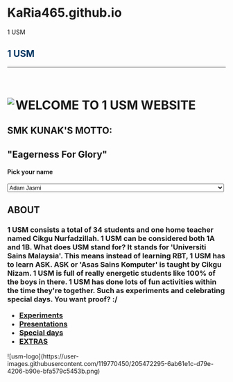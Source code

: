 # KaRia465.github.io
<html>
<head>
1 USM
</head>
<body>
<div style="display:block;text-align:left">
<h2><span style="color:rgb(7,55,99)">1 USM</span></h2>
<hr>
<br>
<div style="display:block;text-align:left"><a imageanchor="1"><img align="left" src="usm-logo.png" border="0"><h1>WELCOME TO 1 USM WEBSITE</h1>
<h2>SMK KUNAK'S MOTTO:</h2>
<h2>"Eagerness For Glory"</h2>
<h4>Pick your name</h4>
<select name="Choose your name" style="width: 500px;">
<option value="ADAM JASMI">Adam Jasmi</option>
<option value="ADRIELLE KYRA">Adrielle Kyra</option>
<option value="AHMAD IZHAM">Ahmad Izham</option>
<option value="AMMAR FAIQ">Ammar Faiq</option>
<option value="ZI TING">Zi Ting</option>
<option value="CHRISTYNE">Christyne</option>
<option value="CRYSTAL PANG">Crystal Pang</option>
<option value="DAYANG HAMIDAH">Dayang Hamidah</option>
<option value="DEWI">Dewi</option>
<option value="DHIA">Dhia</option>
<option value="ERIEN">Erien</option>
<option value="HUI EN">Hui En</option>
<option value="KIMIELIA">Kimielia</option>
<option value="MAISA">Maisa</option>
<option value="MOHD SAFA">Mohd Safa</option>
<option value="MUHD ADIB">Muhd Adib</option>
<option value="MUHD AIMAN">Muhd Aiman</option>
<option value="MUHD SYAHMI">Muhd Syahmi</option>
<option value="MUHD ZIQKRULLAH">Muhd Ziqkrullah</option>
<option value="NORFAIZAH">Norfaizah</option>
<option value="ALEEYA">Aleeya</option>
<option value="FAZERA">Fazera</option>
<option value="HAFIZAH">Hafizah</option>
<option value="HIDAYAH">Hidayah</option>
<option value="IMALAH">Imalah</option>
<option value="LUQMAN">Luqman</option>
<option value="NURATIQAH">Nuratiqah</option>
<option value="NURFAIZAH">Nurfaizah</option>
<option value="NURSHAZWANA">Nurshazwana</option>
<option value="NUR AMIRA">Nur Amira</option>
<option value="HAZIQAH IMAN">Haziqah Iman</option>
<option value="SHARIFAH DAYANG">Sharifah Dayang</option>
</select>
<h2>ABOUT</h2>
<h3>1 USM consists a total of 34 students and one home teacher named Cikgu Nurfadzillah. 1 USM can be considered both 1A and 1B. 
What does USM stand for? It stands for 'Universiti Sains Malaysia'. This means instead of learning RBT, 1 USM has to learn ASK. ASK or 'Asas Sains Komputer' is taught by Cikgu Nizam.
1 USM is full of really energetic students like 100% of the boys in there. 1 USM has done lots of fun activities within the time they're together. 
Such as experiments and celebrating special days. You want proof? :/
<nav>
<ul>
<li><a href="Experiments.html">Experiments</a></li>
<li><a href="Presentations.html">Presentations</a></li>
<li><a href="Special days.html">Special days</a></li>
<li><a href="extra.html">EXTRAS</a></li>
</ul>
</nav>
</div>
</html>
![usm-logo](https://user-images.githubusercontent.com/119770450/205472295-6ab61e1c-d79e-4206-b90e-bfa579c5453b.png)

